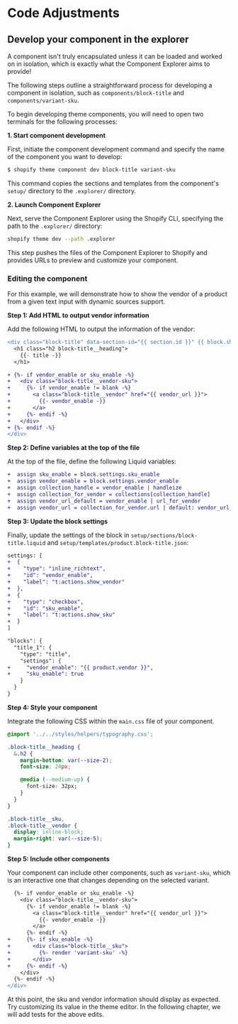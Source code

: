 # Code Adjustments

## Develop your component in the explorer

A component isn't truly encapsulated unless it can be loaded and worked on in isolation, which is exactly what the Component Explorer aims to provide!

The following steps outline a straightforward process for developing a component in isolation, such as `components/block-title` and `components/variant-sku`.

To begin developing theme components, you will need to open two terminals for the following processes:

**1. Start component development**

First, initiate the component development command and specify the name of the component you want to develop:

```bash
$ shopify theme component dev block-title variant-sku
```

This command copies the sections and templates from the component's `setup/` directory to the `.explorer/` directory.

**2. Launch Component Explorer**

Next, serve the Component Explorer using the Shopify CLI, specifying the path to the `.explorer/` directory:

```bash
shopify theme dev --path .explorer
```

This step pushes the files of the Component Explorer to Shopify and provides URLs to preview and customize your component.

### Editing the component

For this example, we will demonstrate how to show the vendor of a product from a given text input with dynamic sources support.

**Step 1: Add HTML to output vendor information**

Add the following HTML to output the information of the vendor:

```diff
<div class="block-title" data-section-id="{{ section.id }}" {{ block.shopify_attributes }}>
  <h1 class="h2 block-title__heading">
    {{- title -}}
  </h1>

+ {%- if vendor_enable or sku_enable -%}
+   <div class="block-title__vendor-sku">
+     {%- if vendor_enable != blank -%}
+       <a class="block-title__vendor" href="{{ vendor_url }}">
+         {{- vendor_enable -}}
+       </a>
+     {%- endif -%}
+   </div>
+ {%- endif -%}
</div>
```

**Step 2: Define variables at the top of the file**

At the top of the file, define the following Liquid variables:

```diff
+  assign sku_enable = block.settings.sku_enable
+  assign vendor_enable = block.settings.vendor_enable
+  assign collection_handle = vendor_enable | handleize
+  assign collection_for_vendor = collections[collection_handle]
+  assign vendor_url_default = vendor_enable | url_for_vendor
+  assign vendor_url = collection_for_vendor.url | default: vendor_url_default
```

**Step 3: Update the block settings**

Finally, update the settings of the block in `setup/sections/block-title.liquid` and `setup/templates/product.block-title.json`:

```diff
settings: [
+  {
+    "type": "inline_richtext",
+    "id": "vendor_enable",
+    "label": "t:actions.show_vendor"
+  },
+  {
+    "type": "checkbox",
+    "id": "sku_enable",
+    "label": "t:actions.show_sku"
+  }
]
```

```diff
"blocks": {
  "title_1": {
    "type": "title",
    "settings": {
+     "vendor_enable": "{{ product.vendor }}",
+     "sku_enable": true
    }
  }
}

```

**Step 4: Style your component**

Integrate the following CSS within the `main.css` file of your component.

```css
@import '../../styles/helpers/typography.css';

.block-title__heading {
  &.h2 {
    margin-bottom: var(--size-2);
    font-size: 24px;

    @media (--medium-up) {
      font-size: 32px;
    }
  }
}

.block-title__sku,
.block-title__vendor {
  display: inline-block;
  margin-right: var(--size-5);
}
```

**Step 5: Include other components**

Your component can include other components, such as `variant-sku`, which is an interactive one that changes depending on the selected variant.

```diff
  {%- if vendor_enable or sku_enable -%}
    <div class="block-title__vendor-sku">
      {%- if vendor_enable != blank -%}
        <a class="block-title__vendor" href="{{ vendor_url }}">
          {{- vendor_enable -}}
        </a>
      {%- endif -%}
+     {%- if sku_enable -%}
+       <div class="block-title__sku">
+         {%- render 'variant-sku' -%}
+       </div>
+     {%- endif -%}
    </div>
  {%- endif -%}
</div>
```


At this point, the sku and vendor information should display as expected. Try customizing its value in the theme editor. In the following chapter, we will add tests for the above edits.
